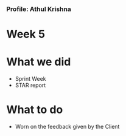 ### Profile: Athul Krishna

# Week 5

# What we did
- Sprint Week
- STAR report

# What to do
- Worn on the feedback given by the Client
